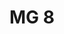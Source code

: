 ---
layout: car
title:  MG 8

make: MG
type: 8
owner:
  name: Manfred Gager
  gender: m
images:
  - url: /img/mg-a.jpg
  - url: /img/mg-a-emblem.jpg
  - url: /img/mg-a-felge.jpg
---